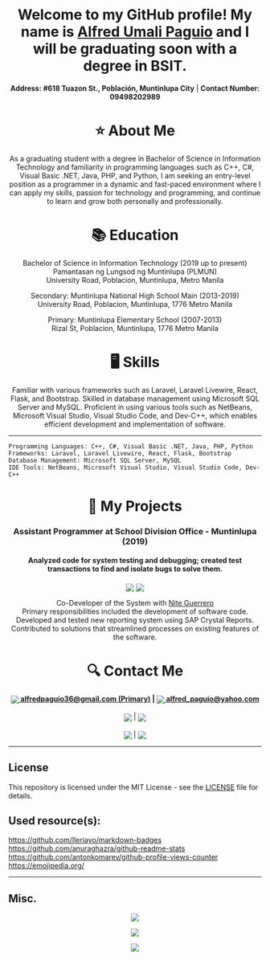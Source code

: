<h1 align="center"> Welcome to my GitHub profile! My name is <a href="https://www.facebook.com/FleetingComet">Alfred Umali Paguio</a> and I will be graduating soon with a degree in BSIT.</h1>

<p align="center">
  <strong>Address: #618 Tuazon St., Población, Muntinlupa City</strong> | <strong>Contact Number: 09498202989</strong>
</p>

<h1 align="center"> ⭐ About Me</h1>

<p align="center">
As a graduating student with a degree in Bachelor of Science in Information Technology and familiarity in programming languages such as C++, C#, Visual Basic .NET, Java, PHP, and Python, I am seeking an entry-level position as a programmer in a dynamic and fast-paced environment where I can apply my skills, passion for technology and programming, and continue to learn and grow both personally and professionally.
</p>

<h1 align="center">📚 Education</h1>

<p align="center">
Bachelor of Science in Information Technology (2019 up to present)<br>
Pamantasan ng Lungsod ng Muntinlupa (PLMUN)<br>
University Road, Poblacion, Muntinlupa, Metro Manila
</p>

<p align="center">
Secondary: Muntinlupa National High School Main (2013-2019)<br>
University Road, Poblacion, Muntinlupa, 1776 Metro Manila
</p>

<p align="center">
Primary: Muntinlupa Elementary School (2007-2013)<br>
Rizal St, Poblacion, Muntinlupa, 1776 Metro Manila
</p>

<h1 align="center">🖥️ Skills</h1>

<p align="center">
Familiar with various frameworks such as Laravel, Laravel Livewire, React, Flask, and Bootstrap. Skilled in database management using Microsoft SQL Server and MySQL. Proficient in using various tools such as NetBeans, Microsoft Visual Studio, Visual Studio Code, and Dev-C++, which enables efficient development and implementation of software.
</p>

---

    Programming Languages: C++, C#, Visual Basic .NET, Java, PHP, Python
    Frameworks: Laravel, Laravel Livewire, React, Flask, Bootstrap
    Database Management: Microsoft SQL Server, MySQL
    IDE Tools: NetBeans, Microsoft Visual Studio, Visual Studio Code, Dev-C++

<h1 align="center">📁 My Projects</h1>

<h3 align="center">Assistant Programmer at School Division Office - Muntinlupa (2019)</h3>
<h4 align="center">Analyzed code for system testing and debugging; created test transactions to find and isolate bugs to solve them.</h4>
<p align="center">
<img align="center" src="https://img.shields.io/badge/c%23-%23239120.svg?style=for-the-badge&logo=c-sharp&logoColor=white">
<img align="center" src="https://img.shields.io/badge/mysql-%2300f.svg?style=for-the-badge&logo=mysql&logoColor=white">
</p>
<p align="center">
  Co-Developer of the System with <a href="https://www.facebook.com/nite.guerrero">Nite Guerrero</a><br>
Primary responsibilities included the development of software code.<br>
Developed and tested new reporting system using SAP Crystal Reports.<br>
Contributed to solutions that streamlined processes on existing features of the software.<br>
</p>

<h1 align="center">🔍 Contact Me</h1>

<p align="center">
    <strong>
        <a href="mailto:alfredpaguio36@gmail.com"><img align="center" src="https://img.shields.io/badge/Gmail-D14836?style=for-the-badge&logo=gmail&logoColor=white" /> alfredpaguio36@gmail.com (Primary)</a> |
        <a href="mailto:alfred_paguio@yahoo.com"><img align="center" src="https://img.shields.io/badge/Yahoo!-6001D2?style=for-the-badge&logo=Yahoo!&logoColor=white" /> alfred_paguio@yahoo.com</a>
    </strong>
    <br />
    <br />
    <strong>
        <a href="https://www.linkedin.com/in/alfred-paguio-322364260"><img align="center" src="https://img.shields.io/badge/linkedin-%230077B5.svg?style=for-the-badge&logo=linkedin&logoColor=white" /></a>
    </strong>
    |
    <strong>
        <a href="https://www.facebook.com/FleetingComet/"><img align="center" src="https://img.shields.io/badge/Facebook-%231877F2.svg?style=for-the-badge&logo=Facebook&logoColor=white" /></a>
    </strong>
    <br />
    <br />
    <strong>
        <a href="https://github.com/AlfredPaguio/AlfredPaguio.github.io/raw/main/res/AlfredPaguio_CV.docx"><img align="center" src="https://img.shields.io/badge/-You%20can%20download%20my%20CV%20here-brightgreen" /></a>
    </strong>
    |
    <strong>
        <a href="https://github.com/AlfredPaguio/AlfredPaguio.github.io/raw/main/res/AlfredPaguio_CV.pdf"><img align="center" src="https://img.shields.io/badge/-PDF%20Version%20here-orange" /></a>
    </strong>
    
</p>


---

## License

This repository is licensed under the MIT License - see the [LICENSE](LICENSE) file for details.

## Used resource(s):

https://github.com/Ileriayo/markdown-badges<br>
https://github.com/anuraghazra/github-readme-stats<br>
https://github.com/antonkomarev/github-profile-views-counter<br>
https://emojipedia.org/

---

## Misc.

<p align="center">
<img align="center" src="https://komarev.com/ghpvc/?username=AlfredPaguio&style=flat-square">
</p>


<p align="center">
<img align="center" src="https://github-readme-stats.vercel.app/api?username=AlfredPaguio&count_private=true&theme=dark">
</p>

<p align="center">
<img align="center" src="https://github-readme-stats.vercel.app/api/top-langs/?username=AlfredPaguio&count_private=true&theme=dark&layout=compact">
</p>


